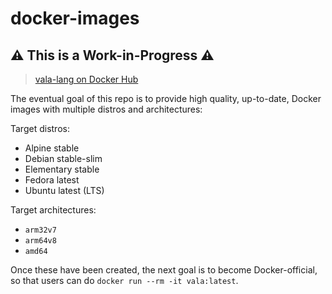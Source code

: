 # docker-images

## :warning: This is a Work-in-Progress :warning:

> [vala-lang on Docker Hub](https://hub.docker.com/u/valalang)

The eventual goal of this repo is to provide high quality, up-to-date, Docker images with multiple distros and architectures:

Target distros:
- Alpine stable
- Debian stable-slim
- Elementary stable
- Fedora latest
- Ubuntu latest (LTS)

Target architectures:
- `arm32v7`
- `arm64v8`
- `amd64`

Once these have been created, the next goal is to become Docker-official, so that users can do `docker run --rm -it vala:latest`.
